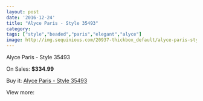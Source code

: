 ```yaml
---
layout: post
date: '2016-12-24'
title: "Alyce Paris - Style 35493"
category: 
tags: ["style","beaded","paris","elegant","alyce"]
image: http://img.sequinious.com/20937-thickbox_default/alyce-paris-style-35493.jpg
---
```

Alyce Paris - Style 35493

On Sales: **$334.99**
<a href="https://www.sequinious.com/9333-alyce-paris-style-35493.html"><amp-img layout="responsive" width="600" height="600" src="//img.sequinious.com/20937-thickbox_default/alyce-paris-style-35493.jpg" alt="Alyce Paris - Style 35493 0" /></a>

Buy it: [Alyce Paris - Style 35493](https://www.sequinious.com/9333-alyce-paris-style-35493.html "Alyce Paris - Style 35493")

View more: [](https://www.sequinious.com/- "")
